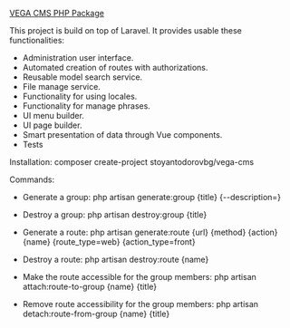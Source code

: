 <a href="https://vegacms.com/">VEGA CMS PHP Package</a>

This project is build on top of Laravel. 
It provides usable these functionalities:
 - Administration user interface. 
 - Automated creation of routes with authorizations.
 - Reusable model search service.
 - File manage service.
 - Functionality for using locales.
 - Functionality for manage phrases.
 - UI menu builder.
 - UI page builder.
 - Smart presentation of data through Vue components.
 - Tests
 
Installation: 
composer create-project stoyantodorovbg/vega-cms

Commands:
 - Generate a group:
    php artisan generate:group {title} {--description=} 
 
 - Destroy a group:
    php artisan destroy:group {title}   
 
 - Generate a route: 
    php artisan generate:route {url} {method} {action} {name} {route_type=web} {action_type=front}   
 
 - Destroy a route:
    php artisan destroy:route {name}
    
 - Make the route accessible for the group members:
    php artisan attach:route-to-group {name} {title}
    
 - Remove route accessibility for the group members:
    php artisan detach:route-from-group {name} {title} 
